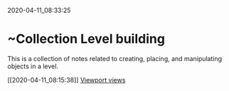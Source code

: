2020-04-11_08:33:25

# ~Collection Level building

This is a collection of notes related to creating, placing, and manipulating objects in a level.

[[2020-04-11_08:15:38]] [Viewport views](./Viewport%20views.md)  
